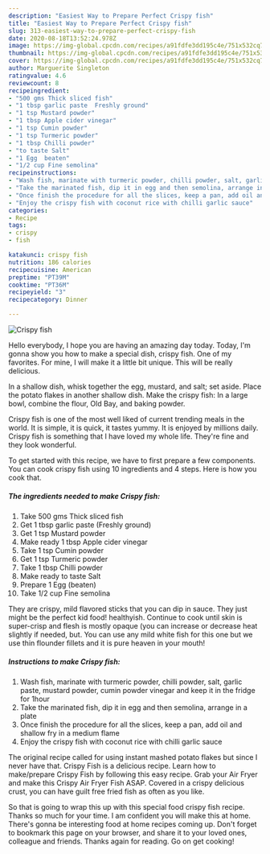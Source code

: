 ```yaml
---
description: "Easiest Way to Prepare Perfect Crispy fish"
title: "Easiest Way to Prepare Perfect Crispy fish"
slug: 313-easiest-way-to-prepare-perfect-crispy-fish
date: 2020-08-18T13:52:24.978Z
image: https://img-global.cpcdn.com/recipes/a91fdfe3dd195c4e/751x532cq70/crispy-fish-recipe-main-photo.jpg
thumbnail: https://img-global.cpcdn.com/recipes/a91fdfe3dd195c4e/751x532cq70/crispy-fish-recipe-main-photo.jpg
cover: https://img-global.cpcdn.com/recipes/a91fdfe3dd195c4e/751x532cq70/crispy-fish-recipe-main-photo.jpg
author: Marguerite Singleton
ratingvalue: 4.6
reviewcount: 8
recipeingredient:
- "500 gms Thick sliced fish"
- "1 tbsp garlic paste  Freshly ground"
- "1 tsp Mustard powder"
- "1 tbsp Apple cider vinegar"
- "1 tsp Cumin powder"
- "1 tsp Turmeric powder"
- "1 tbsp Chilli powder"
- "to taste Salt"
- "1 Egg  beaten"
- "1/2 cup Fine semolina"
recipeinstructions:
- "Wash fish, marinate with turmeric powder, chilli powder, salt, garlic paste, mustard powder, cumin powder vinegar and keep it in the fridge for 1hour"
- "Take the marinated fish, dip it in egg and then semolina, arrange in a plate"
- "Once finish the procedure for all the slices, keep a pan, add oil and shallow fry in a medium flame"
- "Enjoy the crispy fish with coconut rice with chilli garlic sauce"
categories:
- Recipe
tags:
- crispy
- fish

katakunci: crispy fish 
nutrition: 186 calories
recipecuisine: American
preptime: "PT39M"
cooktime: "PT36M"
recipeyield: "3"
recipecategory: Dinner

---
```



![Crispy fish](https://img-global.cpcdn.com/recipes/a91fdfe3dd195c4e/751x532cq70/crispy-fish-recipe-main-photo.jpg)

Hello everybody, I hope you are having an amazing day today. Today, I'm gonna show you how to make a special dish, crispy fish. One of my favorites. For mine, I will make it a little bit unique. This will be really delicious.

In a shallow dish, whisk together the egg, mustard, and salt; set aside. Place the potato flakes in another shallow dish. Make the crispy fish: In a large bowl, combine the flour, Old Bay, and baking powder.

Crispy fish is one of the most well liked of current trending meals in the world. It is simple, it is quick, it tastes yummy. It is enjoyed by millions daily. Crispy fish is something that I have loved my whole life. They're fine and they look wonderful.


To get started with this recipe, we have to first prepare a few components. You can cook crispy fish using 10 ingredients and 4 steps. Here is how you cook that.

##### The ingredients needed to make Crispy fish:

1. Take 500 gms Thick sliced fish
1. Get 1 tbsp garlic paste  (Freshly ground)
1. Get 1 tsp Mustard powder
1. Make ready 1 tbsp Apple cider vinegar
1. Take 1 tsp Cumin powder
1. Get 1 tsp Turmeric powder
1. Take 1 tbsp Chilli powder
1. Make ready to taste Salt
1. Prepare 1 Egg  (beaten)
1. Take 1/2 cup Fine semolina


They are crispy, mild flavored sticks that you can dip in sauce. They just might be the perfect kid food! healthyish. Continue to cook until skin is super-crisp and flesh is mostly opaque (you can increase or decrease heat slightly if needed, but. You can use any mild white fish for this one but we use thin flounder fillets and it is pure heaven in your mouth! 

##### Instructions to make Crispy fish:

1. Wash fish, marinate with turmeric powder, chilli powder, salt, garlic paste, mustard powder, cumin powder vinegar and keep it in the fridge for 1hour
1. Take the marinated fish, dip it in egg and then semolina, arrange in a plate
1. Once finish the procedure for all the slices, keep a pan, add oil and shallow fry in a medium flame
1. Enjoy the crispy fish with coconut rice with chilli garlic sauce


The original recipe called for using instant mashed potato flakes but since I never have that. Crispy Fish is a delicious recipe. Learn how to make/prepare Crispy Fish by following this easy recipe. Grab your Air Fryer and make this Crispy Air Fryer Fish ASAP. Covered in a crispy delicious crust, you can have guilt free fried fish as often as you like. 

So that is going to wrap this up with this special food crispy fish recipe. Thanks so much for your time. I am confident you will make this at home. There's gonna be interesting food at home recipes coming up. Don't forget to bookmark this page on your browser, and share it to your loved ones, colleague and friends. Thanks again for reading. Go on get cooking!
